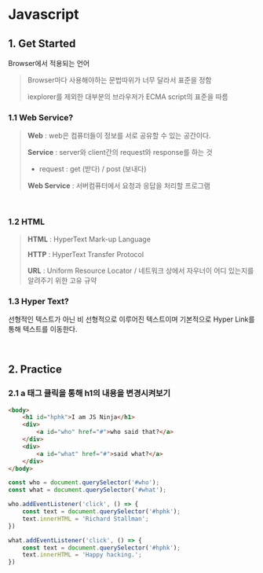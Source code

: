 # Javascript

## 1. Get Started

Browser에서 적용되는 언어

> Browser마다 사용해야하는 문법따위가 너무 달라서 표준을 정함
>
> iexplorer를 제외한 대부분의 브라우저가 ECMA script의 표준을 따름

### 1.1 Web Service?

> **Web** : web은 컴퓨터들이 정보를 서로 공유할 수 있는 공간이다.
>
> **Service** : server와 client간의 request와 response를 하는 것
>
> * request : get (받다) / post (보내다)
>
> **Web Service** : 서버컴퓨터에서 요청과 응답을 처리할 프로그램

<br>

### 1.2 HTML

> **HTML** : HyperText Mark-up Language
>
> **HTTP** : HyperText Transfer Protocol
>
> **URL** : Uniform Resource Locator / 네트워크 상에서 자우너이 어디 있는지를 알려주기 위한 고유 규약

### 1.3 Hyper Text?

선형적인 텍스트가 아닌 비 선형적으로 이루어진 텍스트이며 기본적으로 Hyper Link를 통해 텍스트를 이동한다.

<br>

## 2. Practice

### 2.1 a 태그 클릭을 통해 h1의 내용을 변경시켜보기

```html
<body>
    <h1 id="hphk">I am JS Ninja</h1>
    <div>
        <a id="who" href="#">who said that?</a> 
    </div>
    <div>
        <a id="what" href="#">said what?</a>
    </div>
</body>
```

```js
const who = document.querySelector('#who');
const what = document.querySelector('#what');

who.addEventListener('click', () => {
    const text = document.querySelector('#hphk');
    text.innerHTML = 'Richard Stallman';
})

what.addEventListener('click', () => {
    const text = document.querySelector('#hphk');
    text.innerHTML = 'Happy hacking.';
})
```
